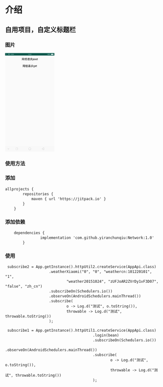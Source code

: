# 介绍
## 自用项目，自定义标题栏

### 图片
<div style="align: center">
       <img src="https://github.com/yiranchunqiu/Network/blob/master/pic/%E5%9B%BE%E7%89%871.png" width="32%">
</div>


### 使用方法
### 添加

```
allprojects {
 		repositories {
 			maven { url 'https://jitpack.io' }
 		}
 	}
```

### 添加依赖

```
 	dependencies {
    	        implementation 'com.github.yiranchunqiu:Network:1.0'
    	}
```

### 使用

```
 subscribe2 = App.getInstance().httpUtil2.createService(AppApi.class)
                    .weatherXiaomi("0", "0", "weathercn:101220101", "1",
                            "weather20151024", "zUFJoAR2ZVrDy1vF3D07", "false", "zh_cn")
                    .subscribeOn(Schedulers.io())
                    .observeOn(AndroidSchedulers.mainThread())
                    .subscribe(
                            o -> Log.d("测试", o.toString()),
                            throwable -> Log.d("测试", throwable.toString())
                    );
```
```
 subscribe1 = App.getInstance().httpUtil1.createService(AppApi.class)
                                        .login(bean)
                                        .subscribeOn(Schedulers.io())
                                        .observeOn(AndroidSchedulers.mainThread())
                                        .subscribe(
                                                o -> Log.d("测试", o.toString()),
                                                throwable -> Log.d("测试", throwable.toString())
                                        );
```